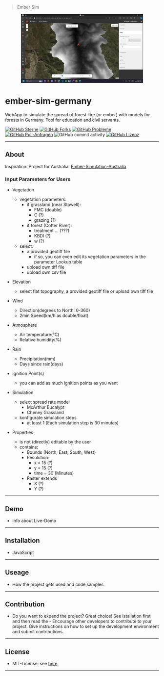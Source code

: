 > Ember Sim
<p align="center">
  <img src="https://github.com/OTI2020/ember-sim-germany/blob/main/images/head-animation.gif" alt="ember-sim-germany" width="400" height="auto">
</p>

# ember-sim-germany

WebApp to simulate the spread of forest-fire (or ember) with models for forests in Germany. 
Tool for education and civil servants.

[![GitHub Sterne](https://img.shields.io/github/stars/OTI2020/ember-sim-germany?style=flat-square)](https://github.com/OTI2020/ember-sim-germany)
[![GitHub Forks](https://img.shields.io/github/forks/oti2020/ember-sim-germany?style=flat-square)](https://github.com/oti2020/ember-sim-germany/network)
[![GitHub Probleme](https://img.shields.io/github/issues/oti2020/ember-sim-germany?style=flat-square)](https://github.com/oti2020/ember-sim-germany/issues)
[![GitHub Pull-Anfragen](https://img.shields.io/github/issues-pr/oti2020/ember-sim-germany?style=flat-square)](https://github.com/oti2020/ember-sim-germany/pulls)
![GitHub commit activity](https://img.shields.io/github/commit-activity/m/oti2020/ember-sim-germany?style=flat-square)
[![GitHub Lizenz](https://img.shields.io/github/license/oti2020/ember-sim-germany?style=flat-square)](https://github.com/oti2020/ember-sim-germany/blob/main/LICENSE)

---

## About

Inspiration: Project for Australia:
[Ember-Simulation-Australia](http://ember-sim.s3-website-ap-southeast-2.amazonaws.com/)

### Input Parameters for Users
* Vegetation
  - vegetation parameters:
    * if grassland (near Stawell):
      - FMC (double)
      - C (?)
      - grazing (?)
    * if forest (Cotter River):
      - treatment ... (???)
      - KBDI (?)
      - w (?)
  - select: 
    * a provided geotiff file
      - if so, you can even edit its vegetation parameters in the parameter Lookup table
    * upload own tiff file
    * upload own csv file

* Elevation
  - select flat topography, a provided geotiff file or upload own tiff file
* Wind
  - Direction(degrees to North: 0-360)
  - 2min Speed(km/h as double/float)
* Atmosphere
  - Air temperature(°C)
  - Relative humidity(%)
* Rain
  - Precipitation(mm)
  - Days since rain(days)
* Ignition Point(s)
  - you can add as much ignition points as you want
* Simulation
  - select spread rate model
    - McArthur Eucalypt
    - Cheney Grassland
  - konfigurate simulation steps
    - at least 1 (Each simulation step is 30 minutes)
* Properties
  - is not (directly) editable by the user
  - contains:
    - Bounds (North, East, South, West)
    - Resolution:
      - x = 15 (?)
      - y = 15 (?)
      - time = 30 (Minutes)
    - Raster extends
      - X (?)
      - Y (?)

---

## Demo

* Info about Live-Domo
---

## Installation
- JavaScript

---

## Useage

* How the project gets used and code samples
---

## Contribution
* Do you want to expend the project? Great choice! See Istallation first and then read the - Encourage other developers to contribute to your project. Give instructions on how to set up the development environment and submit contributions.
---

## License
- MIT-License: see [here](https://github.com/OTI2020/ember-sim-germany/blob/main/LICENSE)
---
